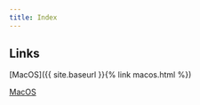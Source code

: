 ```yaml
---
title: Index
---
```


## Links

[MacOS]({{ site.baseurl }}{% link macos.html %})

[MacOS](macos.html)

